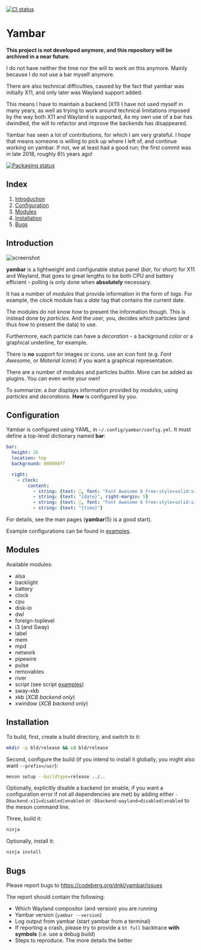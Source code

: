 [![CI status](https://ci.codeberg.org/api/badges/dnkl/yambar/status.svg)](https://ci.codeberg.org/dnkl/yambar)

# Yambar

**This project is not developed anymore, and this repository will be
archived in a near future**.

I do not have neither the time nor the will to work on this
anymore. Mainly because I do not use a bar myself anymore.

There are also technical difficulties, caused by the fact that yambar
was initially X11, and only later was Wayland support added.

This means I have to maintain a backend (X11) I have not used myself
in many years, as well as trying to work around technical limitations
imposed by the way both X11 and Wayland is supported, As my own use of
a bar has dwindled, the will to refactor and improve the backends has
disappeared.

Yambar has seen a lot of contributions, for which I am very
grateful. I hope that means someone is willing to pick up where I left
of, and continue working on yambar. If not, we at least had a good
run; the first commit was in late 2018, roughly 6½ years ago!


[![Packaging status](https://repology.org/badge/vertical-allrepos/yambar.svg?columns=4)](https://repology.org/project/yambar/versions)


## Index

1. [Introduction](#introduction)
1. [Configuration](#configuration)
1. [Modules](#modules)
1. [Installation](#installation)
1. [Bugs](#bugs)


## Introduction

![screenshot](screenshot.png "Example configuration")

**yambar** is a lightweight and configurable status panel (_bar_, for
short) for X11 and Wayland, that goes to great lengths to be both CPU
and battery efficient - polling is only done when **absolutely**
necessary.

It has a number of _modules_ that provide information in the form of
_tags_. For example, the _clock_ module has a _date_ tag that contains
the current date.

The modules do not know _how_ to present the information though. This
is instead done by _particles_. And the user, you, decides _which_
particles (and thus _how_ to present the data) to use.

Furthermore, each particle can have a _decoration_ - a background
color or a graphical underline, for example.

There is **no** support for images or icons. use an icon font
(e.g. _Font Awesome_, or _Material Icons_) if you want a graphical
representation.

There are a number of modules and particles builtin. More can be added
as plugins. You can even write your own!

To summarize: a _bar_ displays information provided by _modules_,
using _particles_ and _decorations_. **How** is configured by you.


## Configuration

Yambar is configured using YAML, in `~/.config/yambar/config.yml`. It
must define a top-level dictionary named **bar**:

```yaml
bar:
  height: 26
  location: top
  background: 000000ff

  right:
    - clock:
        content:
          - string: {text: , font: "Font Awesome 6 Free:style=solid:size=12"}
          - string: {text: "{date}", right-margin: 5}
          - string: {text: , font: "Font Awesome 6 Free:style=solid:size=12"}
          - string: {text: "{time}"}
```

For details, see the man pages (**yambar**(5) is a good start).

Example configurations can be found in [examples](examples/configurations).


## Modules

Available modules:

* alsa
* backlight
* battery
* clock
* cpu
* disk-io
* dwl
* foreign-toplevel
* i3 (and Sway)
* label
* mem
* mpd
* network
* pipewire
* pulse
* removables
* river
* script (see script [examples](examples/scripts))
* sway-xkb
* xkb (_XCB backend only_)
* xwindow (_XCB backend only_)


## Installation

To build, first, create a build directory, and switch to it:
```sh
mkdir -p bld/release && cd bld/release
```

Second, configure the build (if you intend to install it globally, you
might also want `--prefix=/usr`):
```sh
meson setup --buildtype=release ../..
```

Optionally, explicitly disable a backend (or enable, if you want a
configuration error if not all dependencies are met) by adding either
`-Dbackend-x11=disabled|enabled` or
`-Dbackend-wayland=disabled|enabled` to the meson command line.

Three, build it:
```sh
ninja
```

Optionally, install it:
```sh
ninja install
```

## Bugs

Please report bugs to https://codeberg.org/dnkl/yambar/issues

The report should contain the following:

* Which Wayland compositor (and version) you are running
* Yambar version (`yambar --version`)
* Log output from yambar (start yambar from a terminal)
* If reporting a crash, please try to provide a `bt full` backtrace
  **with symbols** (i.e. use a debug build)
* Steps to reproduce. The more details the better
